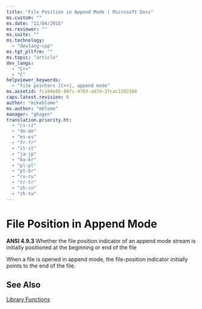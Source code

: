 ```yaml
---
title: "File Position in Append Mode | Microsoft Docs"
ms.custom: ""
ms.date: "11/04/2016"
ms.reviewer: ""
ms.suite: ""
ms.technology: 
  - "devlang-cpp"
ms.tgt_pltfrm: ""
ms.topic: "article"
dev_langs: 
  - "C++"
  - "C"
helpviewer_keywords: 
  - "file pointers [C++], append mode"
ms.assetid: fca94e95-907c-4703-ad7d-2fcac1592168
caps.latest.revision: 6
author: "mikeblome"
ms.author: "mblome"
manager: "ghogen"
translation.priority.ht: 
  - "cs-cz"
  - "de-de"
  - "es-es"
  - "fr-fr"
  - "it-it"
  - "ja-jp"
  - "ko-kr"
  - "pl-pl"
  - "pt-br"
  - "ru-ru"
  - "tr-tr"
  - "zh-cn"
  - "zh-tw"
---
```

# File Position in Append Mode
**ANSI 4.9.3** Whether the file position indicator of an append mode stream is initially positioned at the beginning or end of the file  
  
 When a file is opened in append mode, the file-position indicator initially points to the end of the file.  
  
## See Also  
 [Library Functions](../c-language/library-functions.md)